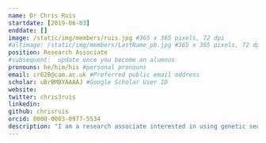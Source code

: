 ```yaml
---
name: Dr Chris Ruis
startdate: [2019-06-03]
enddate: []
image: /static/img/members/ruis.jpg #365 x 365 pixels, 72 dpi
#altimage: /static/img/members/LastName_pb.jpg #365 x 365 pixels, 72 dpi
position: Research Associate
#subsequent:  update once you become an alumnus
pronouns: he/him/his #personal pronouns
email: cr628@cam.ac.uk #Preferred public email address
scholar: uBrBMBYAAAAJ #Google Scholar User ID
website: 
twitter: chris3ruis
linkedin: 
github: chrisruis
orcid: 0000-0003-0977-5534
description: "I am a research associate interested in using genetic sequences to understand pathogen transmission. During my PhD at University College London, I worked to understand the factors that drive norovirus pandemics. Since joining the labs of Andres Floto and Julian Parkhill in Cambridge, my research has focussed on understanding the pathways of *Mycobacterium abscessus* transmission. Through this work, I developed a novel method to reconstruct pathogen mutational spectra and I am currently investigating what we can learn about pathogen ecology, transmission and biology from mutational spectra."
---
```

